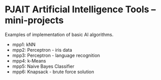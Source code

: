 # PJAIT Artificial Intelligence Tools – mini-projects

Examples of implementation of basic AI algorithms.

 - mpp1: kNN
 - mpp2: Perceptron - iris data
 - mpp3: Perceptron - language recognition
 - mpp4: k-Means
 - mpp5: Naive Bayes Classifier
 - mpp6: Knapsack - brute force solution
